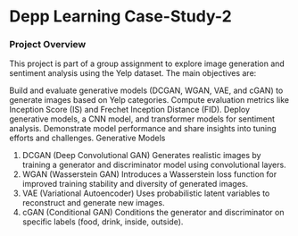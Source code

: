 # Depp Learning Case-Study-2

### Project Overview
This project is part of a group assignment to explore image generation and sentiment analysis using the Yelp dataset. The main objectives are:

Build and evaluate generative models (DCGAN, WGAN, VAE, and cGAN) to generate images based on Yelp categories.
Compute evaluation metrics like Inception Score (IS) and Frechet Inception Distance (FID).
Deploy generative models, a CNN model, and transformer models for sentiment analysis.
Demonstrate model performance and share insights into tuning efforts and challenges.
Generative Models
1. DCGAN (Deep Convolutional GAN)
Generates realistic images by training a generator and discriminator model using convolutional layers.
2. WGAN (Wasserstein GAN)
Introduces a Wasserstein loss function for improved training stability and diversity of generated images.
3. VAE (Variational Autoencoder)
Uses probabilistic latent variables to reconstruct and generate new images.
4. cGAN (Conditional GAN)
Conditions the generator and discriminator on specific labels (food, drink, inside, outside).
